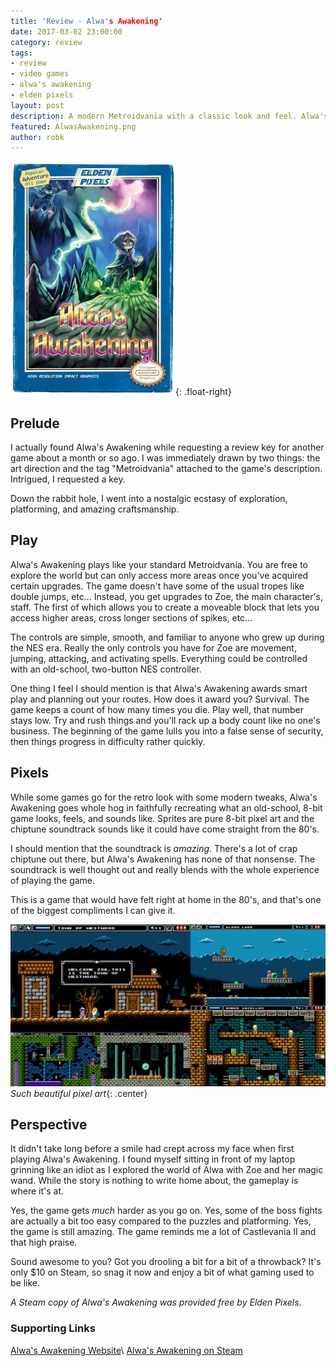 ```yaml
---
title: 'Review - Alwa's Awakening'
date: 2017-03-02 23:00:00
category: review
tags:
- review
- video games
- alwa's awakening
- elden pixels
layout: post
description: A modern Metroidvania with a classic look and feel. Alwa's Awakening blew me away.
featured: AlwasAwakening.png
author: robk
---
```


![Alwa's Awakening Cover](/images/alwasawakening/cover.jpg){: .float-right}
<h2>Prelude</h2>

I actually found Alwa's Awakening while requesting a review key for another game about a month or so ago. I was immediately drawn by two things: the art direction and the tag "Metroidvania" attached to the game's description. Intrigued, I requested a key.

Down the rabbit hole, I went into a nostalgic ecstasy of exploration, platforming, and amazing craftsmanship.

<h2>Play</h2>

Alwa's Awakening plays like your standard Metroidvania. You are free to explore the world but can only access more areas once you've acquired certain upgrades. The game doesn't have some of the usual tropes like double jumps, etc... Instead, you get upgrades to Zoe, the main character's, staff. The first of which allows you to create a moveable block that lets you access higher areas, cross longer sections of spikes, etc...

The controls are simple, smooth, and familiar to anyone who grew up during the NES era. Really the only controls you have for Zoe are movement, jumping, attacking, and activating spells. Everything could be controlled with an old-school, two-button NES controller.

One thing I feel I should mention is that Alwa's Awakening awards smart play and planning out your routes. How does it award you? Survival. The game keeps a count of how many times you die. Play well, that number stays low. Try and rush things and you'll rack up a body count like no one's business. The beginning of the game lulls you into a false sense of security, then things progress in difficulty rather quickly.

<h2>Pixels</h2>

While some games go for the retro look with some modern tweaks, Alwa's Awakening goes whole hog in faithfully recreating what an old-school, 8-bit game looks, feels, and sounds like. Sprites are pure 8-bit pixel art and the chiptune soundtrack sounds like it could have come straight from the 80's.

I should mention that the soundtrack is *amazing*. There's a lot of crap chiptune out there, but Alwa's Awakening has none of that nonsense. The soundtrack is well thought out and really blends with the whole experience of playing the game.

This is a game that would have felt right at home in the 80's, and that's one of the biggest compliments I can give it.

![Screenshots](/images/alwasawakening/screens.jpg)
*Such beautiful pixel art*{: .center}

<h2>Perspective</h2>

It didn't take long before a smile had crept across my face when first playing Alwa's Awakening. I found myself sitting in front of my laptop grinning like an idiot as I explored the world of Alwa with Zoe and her magic wand. While the story is nothing to write home about, the gameplay is where it's at.

Yes, the game gets *much* harder as you go on. Yes, some of the boss fights are actually a bit too easy compared to the puzzles and platforming. Yes, the game is still amazing. The game reminds me a lot of Castlevania II and that high praise.

Sound awesome to you? Got you drooling a bit for a bit of a throwback? It's only $10 on Steam, so snag it now and enjoy a bit of what gaming used to be like.

*A Steam copy of Alwa's Awakening was provided free by Elden Pixels.*

<h3>Supporting Links</h3>

[Alwa's Awakening Website](http://alwasawakening.com)\\
[Alwa's Awakening on Steam](http://store.steampowered.com/app/549260/)
